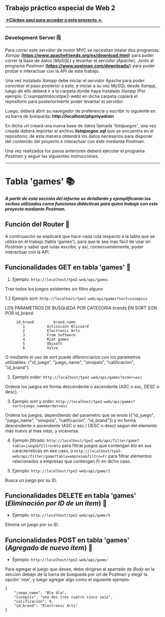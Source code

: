 ## Trabajo práctico especial de Web 2
[**→Clickee aquí para acceder a este proyecto.←**](https://github.com/Rayvennu08/tpe2-web)

---

### **Development Server** :spiral_notepad:	
Para correr este servidor de motor MVC se necesitan intalar dos programas:
*Xampp* (**https://www.apachefriends.org/es/download.html**) para poder correr la base de datos (*MySQL*) y levantar el servidor (*Apache*). Junto al programa *Postman* (**https://www.postman.com/downloads/**) 
para poder probar e interactuar con la API de este trabajo.


Una vez instalado *Xampp* debe iniciar el servidor Apache para poder concretar el paso posterior a este, e iniciar a su vez MySQL desde *Xampp*, 
luego de ello deberá ir a la carpeta donde haya instalado *Xampp* (Por ejemplo: C:\xampp\htdocs\tpe2-web)
en dicha carpeta copiará el repositorio para posteriormente poder levantar el servidor.


Luego, deberá abrir su navegador de preferencia y escribir lo siguiente en su barra de búsqueda:
**http://localhost/phpmyadmin**


En dicha url creará una nueva base de datos llamada *'listajuegos'*, una vez creada deberá importar el archivo ***listajuegos.sql*** que se encuentra
en el repositorio; de esta manera obtendrá los datos necesarios para disponer del contenido del proyecto e interactuar con éste mediante *Postman*.


Una vez realizados los pasos anteriores deberá ejecutar el programa *Postman* y seguir las siguientes instrucciones.

---

# Tabla 'games' :books:	

***A partir de esta sección del informe se detallarán y ejemplificarán los verbos utilizados como funciones didácticas para quien trabaje con este proyecto mediante Postman.***


## **Función del Router** :page_facing_up:	
A continuación se explicará que hace cada ruta respecto a la tabla que se utiliza en el trabajo (tabla 'games'), para que le sea mas fácil de usar en *Postman* y saber qué rutas escribir, y así, consecuentemente, poder interactuar con la API.


## **Funcionalidades GET en tabla 'games'** :orange_book:	

1. Ejemplo: `http://localhost/tpe2-web/api/games` 

Trae todos los juegos existentes sin filtro alguno

1.2 Ejemplo *sort*: `http://localhost/tpe2-web/api/games?sort=sinopsis`

 LOS PARAMETROS DE BUSQUEDA POR CATEGORIA brands EN SORT SON POR id_brand:

         id_brand         brand_name
            1          Activision Blizzard 
            2          Electronic Arts
            3          From Software
            4          Riot games
            5          Ubisoft
            6          Valve 

O mediante el uso de *sort* puede diferenciarlos con los parametros utilizables:
{"id_juego", "juego_name", "sinopsis", "calificacion", "id_brand"}.

2. Ejemplo *order*: `http://localhost/tpe2-web/api/games?order=asc` 

Ordena los juegos en forma descendente o ascendente (ASC o asc, DESC o desc).

3. Ejemplo *sort* y *order*: `http://localhost/tpe2-web/api/games?sort=juego_name&order=asc`

Ordena los juegos, dependiendo del parametro que se envie ({"id_juego", "juego_name", "sinopsis", "calificacion", "id_brand"}) y 
en forma descendente o ascendente (ASC o asc / DESC o desc) segun del elemento más nuevo al mas viejo, y viceversa.

4. Ejemplo *filtrado*: `http://localhost/tpe2-web/api/filter/game?tabla=juego&filtro=blo` para filtrar juegos que contengan *blo* en sus caracteristicas en ese caso, o `http://localhost/tpe2-web/api/filter/game?tabla=empresa&filtro=Fr` para filtrar elementos relacionados a empresas que contengan *Fr* en dicho caso.

5. Ejemplo: `http://localhost/tpe2-web/api/game/1` 

Busca un juego por su ID.



## **Funcionalidades DELETE en tabla 'games'** (*Eliminación por ID de un item*) :blue_book:	

- Ejemplo: `http://localhost/tpe2-web/api/game/5` 

Elimina un juego por su ID.



## **Funcionalidades POST en tabla 'games'** (*Agregado de nuevo item*) :closed_book:	

- Ejemplo: `http://localhost/tpe2-web/api/game/`

Para agregar el juego que desee, debe dirigirse al apartado de *Body* en la seccion debajo de la barra de busqueda por url de Postman y elegir la opción '*raw*', y luego agregar algo como el siguiente ejemplo:

```
{
    "juego_name": "Bla bla",
    "sinopsis": "uno dos tres cuatro cinco seis",
    "calificacion": 9,
    "id_brand": "Electronic Arts"
}
```
